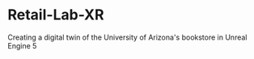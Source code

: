 # Retail-Lab-XR
Creating a digital twin of the University of Arizona's bookstore in Unreal Engine 5
